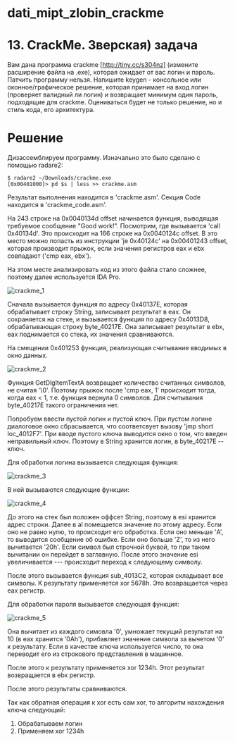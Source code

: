 # dati_mipt_zlobin_crackme

# 13.   CrackMe. Зверская) задача

Вам дана программа crackme [http://tiny.cc/s304nz] (измените расширение файла на .exe), которая ожидает от вас логин и пароль. Патчить программу нельзя. Напишите keygen - консольное или оконное/графическое решение, которая принимает на вход логин (проверяет валидный ли логин) и возвращает минимум один пароль, подходящие для crackme. Оцениваться будет не только решение, но и стиль кода, его архитектура.

# Решение

Дизассемблируем программу. Изначально это было сделано с помощью radare2:
```
$ radare2 ~/Downloads/crackme.exe
[0x00401000]> pd $s | less >> crackme.asm
```
Результат выполнения находится в 'crackme.asm'. Секция Code находится в 'crackme_code.asm'.

На 243 строке на 0x0040134d offset начинается функция, выводящая требуемое сообщение "Good work!". Посмотрим, где вызывается 'call 0x40134d'. Это происходит на 166 строке на 0x0040124c offset. В это место можно попасть из инструкции 'je 0x40124c' на 0x00401243 offset, которая производит прыжок, если значения регистров eax и ebx совпадают ('cmp eax, ebx').

На этом месте анализировать код из этого файла стало сложнее, поэтому далее используется IDA Pro.

![crackme_1](https://user-images.githubusercontent.com/61429541/118042698-10425a80-b37d-11eb-90a2-d7fa97c59c7e.png)

Сначала вызывается функция по адресу 0x40137E, которая обрабатывает строку String, записывает результат в eax. Он сохраняется на стеке, и вызывается функция по адресу 0x4013D8, обрабатывающая строку byte_40217E. Она записывает результат в ebx, eax поднимается со стека, их значения сравниваются.

На смещении 0x401253 функция, реализующая считывание вводимых в окно данных.

![crackme_2](https://user-images.githubusercontent.com/61429541/118042716-16d0d200-b37d-11eb-88e4-c401a7a64925.png)

Функция GetDlgItemTextA возвращает количество считанных символов, не считая '\0'. Поэтому прыжок после 'cmp eax, 1' происходит тогда, когда eax < 1, т.е. функция вернула 0 символов. Для считывания byte_40217E такого ограничения нет.

Попробуем ввести пустой логин и пустой ключ. При пустом логине диалоговое окно сбрасывается, что соответсвует вызову 'jmp     short loc_4012F7'. При вводе пустого ключа выводится окно о том, что введен неправильный ключ. Поэтому в String хранится логин, в byte_40217E -- ключ.

Для обработки логина вызывается следующая функция:

![crackme_3](https://user-images.githubusercontent.com/61429541/118042736-1cc6b300-b37d-11eb-9418-29314fa54b49.png)

В ней вызываются следующие функции:

![crackme_4](https://user-images.githubusercontent.com/61429541/118042750-218b6700-b37d-11eb-82e0-1866d9d1c75b.png)

До этого на стек был положен оффсет String, поэтому в esi хранится адрес строки. Далее в al помещается значение по этому адресу. Если оно не равно нулю, то происходит его обработка. Если оно меньше 'A', то выводится сообщение об ошибке. Если оно больше 'Z', то из него вычитается '20h'. Если символ был строчной буквой, то при таком вычитании он перейдет в заглавную. После этого значение esi увеличивается --- происходит переход к следующему символу.

После этого вызывается функция sub_4013C2, которая складывает все символы. К результату применяется xor 5678h. Это возвращается через eax регистр.


Для обработки пароля вызывается следующая функция:

![crackme_5](https://user-images.githubusercontent.com/61429541/118043738-7085cc00-b37e-11eb-8b34-3b7b2a5d47b7.png)

Она вычитает из каждого симовла '0', умножает текущий результат на 10 (в eax хранится '0Ah'), прибавляет значение символа за вычетом '0' к результату. Если в качестве ключа используется число, то она переводит его из строкового представления в машинное.

После этого к результату применяется xor 1234h. Этот результат возвращается в ebx регистр. 

После этого результаты сравниваются.

Так как обратная операция к xor есть сам xor, то алгоритм нахождения ключа следующий:
1. Обрабатываем логин
2. Применяем xor 1234h
